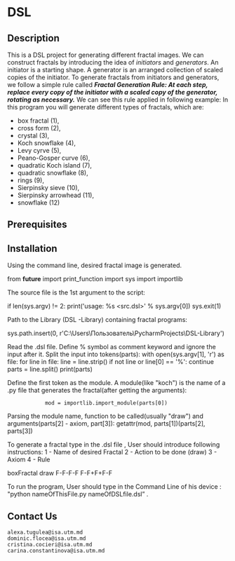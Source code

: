 # DSL

## Description
This is a DSL project for generating different fractal images. 
We can construct fractals by introducing the idea of *initiators* and *generators*. An initiator is a starting shape. A generator is an arranged collection of scaled copies of the initiator. To generate fractals from initiators and generators, we follow a simple rule called ***Fractal Generation Rule: At each step, replace every copy of the initiator with a scaled copy of the generator, rotating as necessary.***  We can see this rule applied in following example:
In this program you will generate different types of fractals, which are: 
- box fractal (1),
- cross form (2),
- crystal (3), 
- Koch snowflake (4), 
- Levy cyrve (5), 
- Peano-Gosper curve (6), 
- quadratic Koch island (7), 
- quadratic snowflake (8), 
- rings (9), 
- Sierpinsky sieve (10), 
- Sierpinsky arrowhead (11), 
- snowflake (12)

## Prerequisites

## Installation 
Using the command line, desired fractal image is generated.

from __future__ import print_function
import sys
import importlib

The source file is the 1st argument to the script:

if len(sys.argv) != 2:
	print('usage: %s <src.dsl>' % sys.argv[0])
	sys.exit(1)

Path to the Library (DSL -Library) containing fractal programs:

sys.path.insert(0, r'C:\Users\Пользователь\PycharmProjects\DSL-Library')

Read the .dsl file. Define % symbol as comment keyword and ignore the input after it. Split the input into tokens(parts):
with open(sys.argv[1], 'r') as file:
	for line in file:
    	line = line.strip()
    	if not line or line[0] == '%':
        	continue
    	parts = line.split()
    	print(parts)

Define the first token as the module. A module(like "koch") is the name of a .py file that generates the fractal(after getting the arguments):

 				mod = importlib.import_module(parts[0])
      
Parsing the module name, function to be called(usually "draw") and arguments(parts[2] - axiom, part[3]):
				getattr(mod, parts[1])(parts[2], parts[3])

To generate a fractal type in the .dsl file , User should introduce following instructions:
        1 - Name of  desired Fractal
        2 - Action to be done (draw)
        3 - Axiom
        4 - Rule

boxFractal draw F-F-F-F F-F+F+F-F

To run the program, User should type in the Command Line of his device : 
"python nameOfThisFile.py nameOfDSLfile.dsl” .




## Contact Us 
```
alexa.tugulea@isa.utm.md
dominic.flocea@isa.utm.md
cristina.cocieri@isa.utm.md
carina.constantinova@isa.utm.md
```
